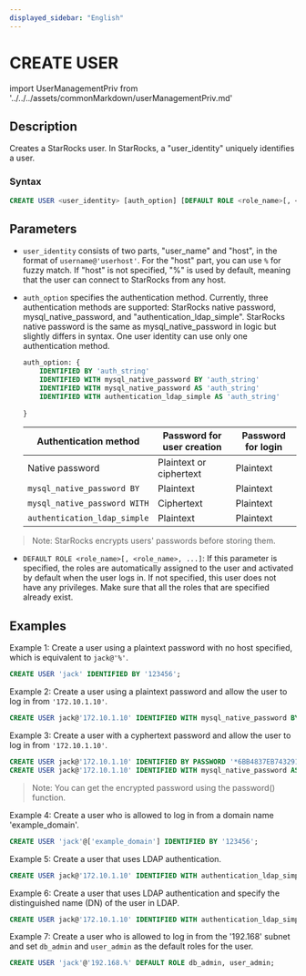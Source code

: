 ```yaml
---
displayed_sidebar: "English"
---
```


# CREATE USER

import UserManagementPriv from '../../../assets/commonMarkdown/userManagementPriv.md'

## Description

Creates a StarRocks user. In StarRocks, a "user_identity" uniquely identifies a user.

<UserManagementPriv />

### Syntax

```SQL
CREATE USER <user_identity> [auth_option] [DEFAULT ROLE <role_name>[, <role_name>, ...]]
```

## Parameters

- `user_identity` consists of two parts, "user_name" and "host", in the format of `username@'userhost'`.  For the "host" part, you can use `%` for fuzzy match. If "host" is not specified, "%" is used by default, meaning that the user can connect to StarRocks from any host.

- `auth_option` specifies the authentication method. Currently, three authentication methods are supported: StarRocks native password, mysql_native_password, and "authentication_ldap_simple". StarRocks native password is the same as mysql_native_password in logic but slightly differs in syntax. One user identity can use only one authentication method.

    ```SQL
    auth_option: {
        IDENTIFIED BY 'auth_string'
        IDENTIFIED WITH mysql_native_password BY 'auth_string'
        IDENTIFIED WITH mysql_native_password AS 'auth_string'
        IDENTIFIED WITH authentication_ldap_simple AS 'auth_string'
        
    }
    ```

    | **Authentication method**    | **Password for user creation** | **Password for login** |
    | ---------------------------- | ------------------------------ | ---------------------- |
    | Native password              | Plaintext or ciphertext        | Plaintext              |
    | `mysql_native_password BY`   | Plaintext                      | Plaintext              |
    | `mysql_native_password WITH` | Ciphertext                     | Plaintext              |
    | `authentication_ldap_simple` | Plaintext                      | Plaintext              |

> Note: StarRocks encrypts users' passwords before storing them.

- `DEFAULT ROLE <role_name>[, <role_name>, ...]`: If this parameter is specified, the roles are automatically assigned to the user and activated by default when the user logs in. If not specified, this user does not have any privileges. Make sure that all the roles that are specified already exist.

## Examples

Example 1: Create a user using a plaintext password with no host specified, which is equivalent to `jack@'%'`.

```SQL
CREATE USER 'jack' IDENTIFIED BY '123456';
```

Example 2: Create a user using a plaintext password and allow the user to log in from  `'172.10.1.10'`.

```SQL
CREATE USER jack@'172.10.1.10' IDENTIFIED WITH mysql_native_password BY '123456';
```

Example 3: Create a user with a cyphertext password and allow the user to log in from  `'172.10.1.10'`.

```SQL
CREATE USER jack@'172.10.1.10' IDENTIFIED BY PASSWORD '*6BB4837EB74329105EE4568DDA7DC67ED2CA2AD9';
CREATE USER jack@'172.10.1.10' IDENTIFIED WITH mysql_native_password AS '*6BB4837EB74329105EE4568DDA7DC67ED2CA2AD9';
```

> Note: You can get the encrypted password using the password() function.

Example 4: Create a user who is allowed to log in from a domain name 'example_domain'.

```SQL
CREATE USER 'jack'@['example_domain'] IDENTIFIED BY '123456';
```

Example 5: Create a user that uses LDAP authentication.

```SQL
CREATE USER jack@'172.10.1.10' IDENTIFIED WITH authentication_ldap_simple;
```

Example 6: Create a user that uses LDAP authentication and specify the distinguished name (DN) of the user in LDAP.

```SQL
CREATE USER jack@'172.10.1.10' IDENTIFIED WITH authentication_ldap_simple AS 'uid=jack,ou=company,dc=example,dc=com';
```

Example 7: Create a user who is allowed to log in from the '192.168' subnet and set `db_admin` and `user_admin` as the default roles for the user.

```SQL
CREATE USER 'jack'@'192.168.%' DEFAULT ROLE db_admin, user_admin;
```
